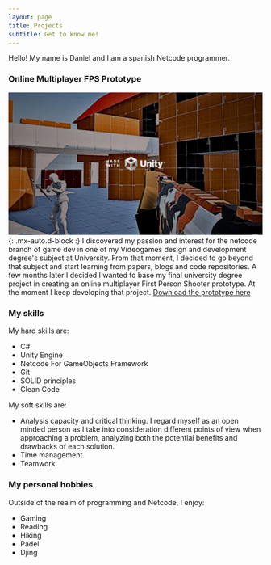 ```yaml
---
layout: page
title: Projects
subtitle: Get to know me!
---
```


Hello! My name is Daniel and I am a spanish Netcode programmer. 

### Online Multiplayer FPS Prototype
![Online Multiplayer FPS Prototype cover image](/assets/img/OnlineMultiplayerFPSPrototypeCoverImage.jpg){: .mx-auto.d-block :}
I discovered my passion and interest for the netcode branch of game dev in one of my Videogames design and development degree's subject at University. From that moment, I decided to go beyond that subject and start learning from papers, blogs and code repositories. A few months later I decided I wanted to base my final university degree project in creating an online multiplayer First Person Shooter prototype. At the moment I keep developing that project.
[Download the prototype here](https://danieljimenezmorales.itch.io/online-multiplayer-fps-prototype)

### My skills
My hard skills are:
- C#
- Unity Engine
- Netcode For GameObjects Framework
- Git
- SOLID principles
- Clean Code

My soft skills are:
- Analysis capacity and critical thinking. I regard myself as an open minded person as I take into consideration different points of view when approaching a problem, analyzing both the potential benefits and drawbacks of each solution.
- Time management.
- Teamwork.

### My personal hobbies
Outside of the realm of programming and Netcode, I enjoy:
- Gaming
- Reading
- Hiking
- Padel
- Djing
